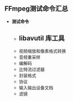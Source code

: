 ## FFmpeg测试命令汇总

- **测试命令**
  - libavutil 库工具
    - 
  - 视频缩放和像素格式转换
  - 音频重采样
  - 编解码
  - 比特流过滤器
  - 封装格式
  - 协议
  - 输入输出设备文档
  - 滤镜